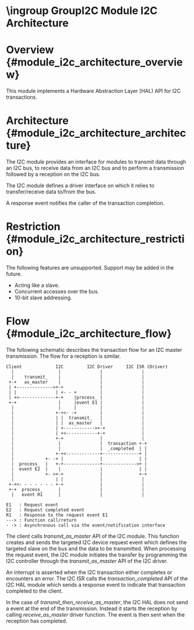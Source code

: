 \ingroup GroupI2C
Module I2C Architecture
=======================

# Overview                                   {#module_i2c_architecture_overview}

This module implements a Hardware Abstraction Layer (HAL) API for I2C
transactions.

# Architecture                           {#module_i2c_architecture_architecture}

The I2C module provides an interface for modules to transmit data through an I2C
bus, to receive data from an I2C bus and to perform a transmission followed by a
reception on the I2C bus.

The I2C module defines a driver interface on which it relies to transfer/receive
data to/from the bus.

A response event notifies the caller of the transaction completion.

# Restriction                             {#module_i2c_architecture_restriction}

The following features are unsupported. Support may be added in the future.

- Acting like a slave.
- Concurrent accesses over the bus.
- 10-bit slave addressing.

# Flow                                           {#module_i2c_architecture_flow}

The following schematic describes the transaction flow for an I2C master
transmission. The flow for a reception is similar.

    Client             I2C         I2C Driver     I2C ISR (Driver)
      |                 |               |               |
      |    transmit_    |               |               |
     +-+   as_master    |               |               |
     | +-------------->+-+              |               |
     | |               | +- - +         |               |
     | +<--------------+-+    |process_ |               |
     +-+                |     |event E1 |               |
      |                 |     |         |               |
      |                +-+<- -+         |               |
      |                | |  transmit_   |               |
      |                | |  as_master   |               |
      |                | +------------>+-+              |
      |                | +<------------+-+              |
      |                +-+              |               |
      |                 |               |  transaction +-+
      |                 |               |  _completed  | |
      |                +-+<-------------+--------------+ |
      |            +- -+ |              |              | |
      |  process_  |   +-+--------------+------------->+ |
      |  event E2  |    |               |              | |
      |            +- >+-+              |              +-+
      |                | |              |               |
     +-+<- - - - - - - +-+              |               |
     +-+  process_      |               |               |
      |   event R1      |               |               |

    E1   : Request event
    E2   : Request completed event
    R1   : Response to the request event E1
    ---> : Function call/return
    - -> : Asynchronous call via the event/notification interface

The client calls *transmit_as_master* API of the I2C module.
This function creates and sends the targeted I2C device request event which
defines the targeted slave on the bus and the data to be transmitted. When
processing the request event, the I2C module initiates the transfer by
programming the I2C controller through the *transmit_as_master* API of the I2C
driver.

An interrupt is asserted when the I2C transaction either completes or encounters
an error. The I2C ISR calls the *transaction_completed* API of the I2C HAL
module which sends a response event to indicate that transaction completed to
the client.

In the case of *transmit_then_receive_as_master*, the I2C HAL does not send a
event at the end of the transmission. Instead it starts the reception by calling
*receive_as_master* driver function. The event is then sent when the reception
has completed.
